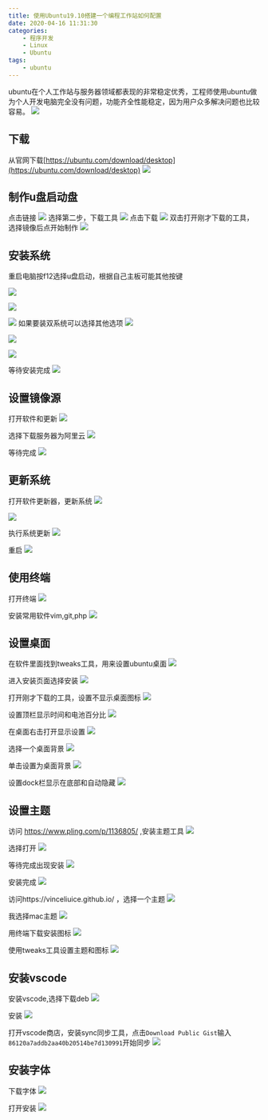 ```yaml
---
title: 使用Ubuntu19.10搭建一个编程工作站如何配置
date: 2020-04-16 11:31:30
categories: 
    - 程序开发
    - Linux
    - Ubuntu
tags: 
    - ubuntu
---
```

ubuntu在个人工作站与服务器领域都表现的非常稳定优秀，工程师使用ubuntu做为个人开发电脑完全没有问题，功能齐全性能稳定，因为用户众多解决问题也比较容易。
![](https://res.cloudinary.com/canonical/image/fetch/f_auto,q_auto,fl_sanitize,w_250,h_250/https://assets.ubuntu.com/v1/28e0ebb7-Focal-Fossa-gradient-outline.svg)

<!-- more -->
## 下载
从官网下载[https://ubuntu.com/download/desktop](https://ubuntu.com/download/desktop)
![](Ubuntu19-10编程工作站配置/Snipaste_2020-04-16_15-02-34.png)

## 制作u盘启动盘
点击链接
![](Ubuntu19-10编程工作站配置/Snipaste_2020-04-16_18-23-24.png)
选择第二步，下载工具
![](Ubuntu19-10编程工作站配置/Snipaste_2020-04-16_18-18-57.png)
点击下载
![](Ubuntu19-10编程工作站配置/Snipaste_2020-04-16_18-26-33.png)
双击打开刚才下载的工具，选择镜像后点开始制作
![](Ubuntu19-10编程工作站配置/Snipaste_2020-04-16_18-28-51.png)

## 安装系统
重启电脑按f12选择u盘启动，根据自己主板可能其他按键

![](Ubuntu19-10编程工作站配置/Snipaste_2020-04-16_18-40-58.png)

![](Ubuntu19-10编程工作站配置/Snipaste_2020-04-16_19-03-29.png)

![](Ubuntu19-10编程工作站配置/Snipaste_2020-04-16_19-04-53.png)
如果要装双系统可以选择其他选项
![](Ubuntu19-10编程工作站配置/Snipaste_2020-04-16_19-44-55.png)

![](Ubuntu19-10编程工作站配置/Snipaste_2020-04-16_20-22-18.png)

![](Ubuntu19-10编程工作站配置/Snipaste_2020-04-16_20-24-03.png)

等待安装完成
![](Ubuntu19-10编程工作站配置/Snipaste_2020-04-16_20-25-02.png)

## 设置镜像源
打开软件和更新
![](Ubuntu19-10编程工作站配置/SDFSILU.png)

选择下载服务器为阿里云
![](Ubuntu19-10编程工作站配置/1H0H2JYE.jpg)

等待完成
![](Ubuntu19-10编程工作站配置/CPZIQ42Z.jpg)

## 更新系统
打开软件更新器，更新系统
![](Ubuntu19-10编程工作站配置/JNRY.png)

![](Ubuntu19-10编程工作站配置/V1VX.jpg)

执行系统更新
![](Ubuntu19-10编程工作站配置/5Z6GB07.jpg)

重启
![](Ubuntu19-10编程工作站配置/WIXTV.png)

## 使用终端
打开终端
![](Ubuntu19-10编程工作站配置/CYLAFKLZN.png)

安装常用软件vim,git,php
![](Ubuntu19-10编程工作站配置/7BW3.jpg)

## 设置桌面
在软件里面找到tweaks工具，用来设置ubuntu桌面
![](Ubuntu19-10编程工作站配置/6FSHYRTH.png)

进入安装页面选择安装
![](Ubuntu19-10编程工作站配置/4MA62D3.png)

打开刚才下载的工具，设置不显示桌面图标
![](Ubuntu19-10编程工作站配置/XIYPY.jpg)

设置顶栏显示时间和电池百分比
![](Ubuntu19-10编程工作站配置/TM6EUL.jpg)

在桌面右击打开显示设置
![](Ubuntu19-10编程工作站配置/YQRSDWXP.png)

选择一个桌面背景
![](Ubuntu19-10编程工作站配置/NHRN.jpg)

单击设置为桌面背景
![](Ubuntu19-10编程工作站配置/HGVT8I6.jpg)

设置dock栏显示在底部和自动隐藏
![](Ubuntu19-10编程工作站配置/81QJFRT.jpg)

## 设置主题
访问 https://www.pling.com/p/1136805/ ,安装主题工具
![](Ubuntu19-10编程工作站配置/LQM8NHXT.jpg)

选择打开
![](Ubuntu19-10编程工作站配置/2AF998.png)

等待完成出现安装
![](Ubuntu19-10编程工作站配置/2SSSR.png)

安装完成
![](Ubuntu19-10编程工作站配置/JF0DWRD.png)

访问https://vinceliuice.github.io/ ，选择一个主题
![](Ubuntu19-10编程工作站配置/CFN85F.jpg)

我选择mac主题
![](Ubuntu19-10编程工作站配置/2RVBQ.png)

用终端下载安装图标
![](Ubuntu19-10编程工作站配置/KNBVFR.jpg)

使用tweaks工具设置主题和图标
![](Ubuntu19-10编程工作站配置/MDPR3K8.jpg)

## 安装vscode
安装vscode,选择下载deb
![](Ubuntu19-10编程工作站配置/HPNQU.png)

安装
![](Ubuntu19-10编程工作站配置/3BBUC.png)

打开vscode商店，安装sync同步工具，点击`Download Public Gist`输入`86120a7addb2aa40b20514be7d130991`开始同步
![](Ubuntu19-10编程工作站配置/RVWBLY.png)

## 安装字体
下载字体
![](Ubuntu19-10编程工作站配置/W1JWH.png)

打开安装
![](Ubuntu19-10编程工作站配置/HZPBUX.png)